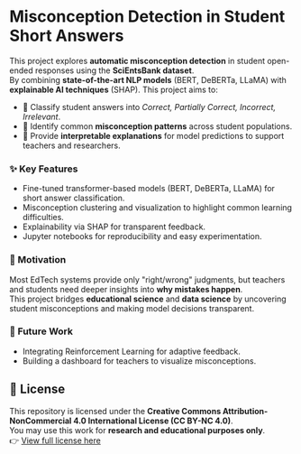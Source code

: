 # Misconception Detection in Student Short Answers

This project explores **automatic misconception detection** in student open-ended responses using the **SciEntsBank dataset**.  
By combining **state-of-the-art NLP models** (BERT, DeBERTa, LLaMA) with **explainable AI techniques** (SHAP).
This project aims to:

- 📖 Classify student answers into *Correct, Partially Correct, Incorrect, Irrelevant*.  
- 🔎 Identify common **misconception patterns** across student populations.  
- 🧩 Provide **interpretable explanations** for model predictions to support teachers and researchers.  

### ✨ Key Features
- Fine-tuned transformer-based models (BERT, DeBERTa, LLaMA) for short answer classification.  
- Misconception clustering and visualization to highlight common learning difficulties.  
- Explainability via SHAP for transparent feedback.  
- Jupyter notebooks for reproducibility and easy experimentation.  

### 🎯 Motivation
Most EdTech systems provide only "right/wrong" judgments, but teachers and students need deeper insights into **why mistakes happen**.  
This project bridges **educational science** and **data science** by uncovering student misconceptions and making model decisions transparent.  

### 🚀 Future Work
- Integrating Reinforcement Learning for adaptive feedback.  
- Building a dashboard for teachers to visualize misconceptions.  




## 📜 License
This repository is licensed under the **Creative Commons Attribution-NonCommercial 4.0 International License (CC BY-NC 4.0)**.  
You may use this work for **research and educational purposes only**.  
👉 [View full license here](https://creativecommons.org/licenses/by-nc/4.0/)
